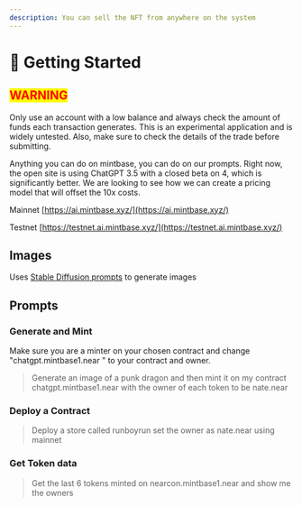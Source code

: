 ```yaml
---
description: You can sell the NFT from anywhere on the system
---
```


# 🤖 Getting Started

## <mark style="color:red;background-color:yellow;">WARNING</mark>

Only use an account with a low balance and always check the amount of funds each transaction generates. This is an experimental application and is widely untested. Also, make sure to check the details of the trade before submitting.



Anything you can do on mintbase, you can do on our prompts. Right now, the open site is using ChatGPT 3.5 with a closed beta on 4, which is significantly better. We are looking to see how we can create a pricing model that will offset the 10x costs.

Mainnet [https://ai.mintbase.xyz/](https://ai.mintbase.xyz/)

Testnet [https://testnet.ai.mintbase.xyz/](https://testnet.ai.mintbase.xyz/)

## Images

Uses [Stable Diffusion prompts](https://clipdrop.co/stable-diffusion?utm\_campaign=stable\_diffusion\_promo\&utm\_medium=cta\_button\&utm\_source=stability\_ai) to generate images&#x20;

## Prompts

### Generate and Mint

Make sure you are a minter on your chosen contract and change "chatgpt.mintbase1.near " to your contract and owner.

> Generate an image of a punk dragon and then mint it on my contract chatgpt.mintbase1.near with the owner of each token to be nate.near

### Deploy a Contract

> Deploy a store called runboyrun set the owner as nate.near using mainnet

### Get Token data



> Get the last 6 tokens minted on nearcon.mintbase1.near and show me the owners









